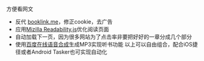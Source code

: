 方便看网文
- 反代 [booklink.me](https://booklink.me)，修正cookie，去广告
- 应用[Mizilla Readability.js](https://github.com/mozilla/readability)优化阅读页面
- 自动加载下一页，因为很多网站为了点击率非要把好好的一章分成几个部分
- 使用[百度在线语音合成](https://ai.baidu.com/tech/speech/tts)生成MP3实现听书功能
以上可以自由组合，配合iOS捷径或者Android Tasker也可实现自动化
